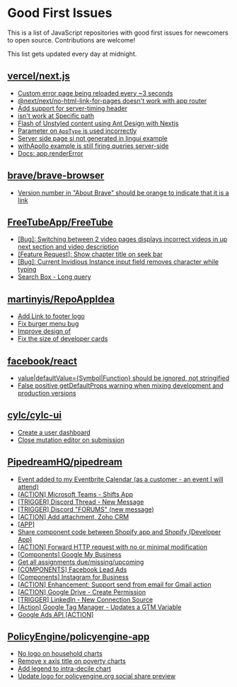 # Good First Issues

This is a list of JavaScript repositories with good first issues for newcomers to open source. Contributions are welcome!

This list gets updated every day at midnight.

## [vercel/next.js](https://github.com/vercel/next.js)

- [Custom error page being reloaded every ~3 seconds](https://github.com/vercel/next.js/issues/10024)
- [@next/next/no-html-link-for-pages doesn't work with app router](https://github.com/vercel/next.js/issues/51742)
- [Add support for server-timing header](https://github.com/vercel/next.js/issues/12382)
- [isn't work at Specific path ](https://github.com/vercel/next.js/issues/36259)
- [Flash of Unstyled content using Ant Design with Nextjs](https://github.com/vercel/next.js/issues/48483)
- [Parameter on `AppType` is used incorrectly](https://github.com/vercel/next.js/issues/42846)
- [Server side page si not generated in lingui example](https://github.com/vercel/next.js/issues/36717)
- [withApollo example is still firing queries server-side](https://github.com/vercel/next.js/issues/18313)
- [Docs: app.renderError ](https://github.com/vercel/next.js/issues/32562)

## [brave/brave-browser](https://github.com/brave/brave-browser)

- [Version number in "About Brave" should be orange to indicate that it is a link](https://github.com/brave/brave-browser/issues/26040)

## [FreeTubeApp/FreeTube](https://github.com/FreeTubeApp/FreeTube)

- [[Bug]: Switching between 2 video pages displays incorrect videos in up next section and video description](https://github.com/FreeTubeApp/FreeTube/issues/2261)
- [[Feature Request]: Show chapter title on seek bar](https://github.com/FreeTubeApp/FreeTube/issues/2829)
- [[Bug]: Current Invidious Instance input field removes character while typing](https://github.com/FreeTubeApp/FreeTube/issues/3303)
- [Search Box - Long query](https://github.com/FreeTubeApp/FreeTube/issues/940)

## [martinyis/RepoAppIdea](https://github.com/martinyis/RepoAppIdea)

- [Add Link to footer logo](https://github.com/martinyis/RepoAppIdea/issues/57)
- [Fix burger menu bug](https://github.com/martinyis/RepoAppIdea/issues/56)
- [Improve design of ](https://github.com/martinyis/RepoAppIdea/issues/55)
- [Fix the size of developer cards](https://github.com/martinyis/RepoAppIdea/issues/54)

## [facebook/react](https://github.com/facebook/react)

- [value|defaultValue={Symbol|Function} should be ignored, not stringified](https://github.com/facebook/react/issues/11734)
- [False positive getDefaultProps warning when mixing development and production versions](https://github.com/facebook/react/issues/9999)

## [cylc/cylc-ui](https://github.com/cylc/cylc-ui)

- [Create a user dashboard](https://github.com/cylc/cylc-ui/issues/94)
- [Close mutation editor on submission](https://github.com/cylc/cylc-ui/issues/835)

## [PipedreamHQ/pipedream](https://github.com/PipedreamHQ/pipedream)

- [Event added to my Eventbrite Calendar (as a customer - an event I will attend)](https://github.com/PipedreamHQ/pipedream/issues/7120)
- [[ACTION] Microsoft Teams - Shifts App](https://github.com/PipedreamHQ/pipedream/issues/6681)
- [[TRIGGER] Discord Thread - New Message](https://github.com/PipedreamHQ/pipedream/issues/7043)
- [[TRIGGER] Discord "FORUMS" (new message)](https://github.com/PipedreamHQ/pipedream/issues/7071)
- [[ACTION] Add attachment, Zoho CRM](https://github.com/PipedreamHQ/pipedream/issues/6903)
- [[APP]](https://github.com/PipedreamHQ/pipedream/issues/3509)
- [Share component code between Shopify app and Shopify (Developer App)](https://github.com/PipedreamHQ/pipedream/issues/7087)
- [[ACTION] Forward HTTP request with no or minimal modification](https://github.com/PipedreamHQ/pipedream/issues/6882)
- [[Components] Google My Business](https://github.com/PipedreamHQ/pipedream/issues/6979)
- [Get all assignments due/missing/upcoming](https://github.com/PipedreamHQ/pipedream/issues/6990)
- [[COMPONENTS] Facebook Lead Ads](https://github.com/PipedreamHQ/pipedream/issues/6907)
- [[Components] Instagram for Business](https://github.com/PipedreamHQ/pipedream/issues/6806)
- [[ACTION] Enhancement: Support send from email for Gmail action](https://github.com/PipedreamHQ/pipedream/issues/5663)
- [[ACTION] Google Drive - Create Permission](https://github.com/PipedreamHQ/pipedream/issues/6889)
- [[TRIGGER] LinkedIn - New Connection Source](https://github.com/PipedreamHQ/pipedream/issues/6846)
- [[Action] Google Tag Manager - Updates a GTM Variable](https://github.com/PipedreamHQ/pipedream/issues/5050)
- [Google Ads API [ACTION]](https://github.com/PipedreamHQ/pipedream/issues/821)

## [PolicyEngine/policyengine-app](https://github.com/PolicyEngine/policyengine-app)

- [No logo on household charts](https://github.com/PolicyEngine/policyengine-app/issues/550)
- [Remove x axis title on poverty charts](https://github.com/PolicyEngine/policyengine-app/issues/463)
- [Add legend to intra-decile chart ](https://github.com/PolicyEngine/policyengine-app/issues/581)
- [Update logo for policyengine.org social share preview](https://github.com/PolicyEngine/policyengine-app/issues/561)

